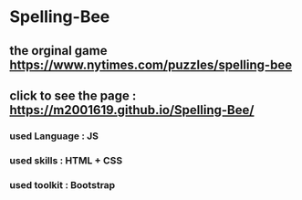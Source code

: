 # Spelling-Bee

## the orginal game https://www.nytimes.com/puzzles/spelling-bee
## click to see the page : https://m2001619.github.io/Spelling-Bee/
### used Language : JS
### used skills : HTML + CSS
### used toolkit : Bootstrap
